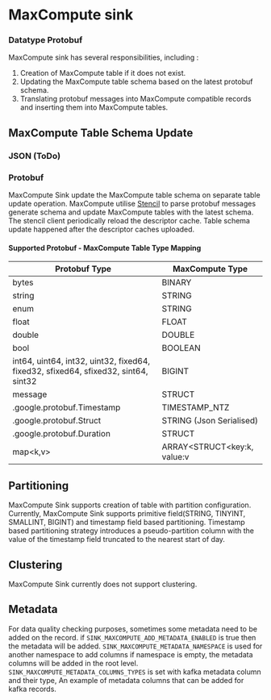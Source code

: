 # MaxCompute sink

### Datatype Protobuf

MaxCompute sink has several responsibilities, including :

1. Creation of MaxCompute table if it does not exist.
2. Updating the MaxCompute table schema based on the latest protobuf schema.
3. Translating protobuf messages into MaxCompute compatible records and inserting them into MaxCompute tables.

## MaxCompute Table Schema Update

### JSON (ToDo)

### Protobuf

MaxCompute Sink update the MaxCompute table schema on separate table update operation. MaxCompute
utilise [Stencil](https://github.com/goto/stencil) to parse protobuf messages generate schema and update MaxCompute
tables with the latest schema.
The stencil client periodically reload the descriptor cache. Table schema update happened after the descriptor caches
uploaded.

#### Supported Protobuf - MaxCompute Table Type Mapping

| Protobuf Type                                                                      | MaxCompute Type             |
|------------------------------------------------------------------------------------|-----------------------------|
| bytes                                                                              | BINARY                      |
| string                                                                             | STRING                      |
| enum                                                                               | STRING                      |
| float                                                                              | FLOAT                       |
| double                                                                             | DOUBLE                      |
| bool                                                                               | BOOLEAN                     |
| int64, uint64, int32, uint32, fixed64, fixed32, sfixed64, sfixed32, sint64, sint32 | BIGINT                      |
| message                                                                            | STRUCT                      |
| .google.protobuf.Timestamp                                                         | TIMESTAMP_NTZ               |
| .google.protobuf.Struct                                                            | STRING (Json Serialised)    |
| .google.protobuf.Duration                                                          | STRUCT                      |
| map<k,v>                                                                           | ARRAY<STRUCT<key:k, value:v |

## Partitioning

MaxCompute Sink supports creation of table with partition configuration. Currently, MaxCompute Sink supports primitive field(STRING, TINYINT, SMALLINT, BIGINT) 
and timestamp field based partitioning. Timestamp based partitioning strategy introduces a pseudo-partition column with the value of the timestamp field truncated to the nearest start of day.

## Clustering

MaxCompute Sink currently does not support clustering.

## Metadata

For data quality checking purposes, sometimes some metadata need to be added on the record.
if `SINK_MAXCOMPUTE_ADD_METADATA_ENABLED` is true then the metadata will be added.
`SINK_MAXCOMPUTE_METADATA_NAMESPACE` is used for another namespace to add columns
if namespace is empty, the metadata columns will be added in the root level.
`SINK_MAXCOMPUTE_METADATA_COLUMNS_TYPES` is set with kafka metadata column and their type,
An example of metadata columns that can be added for kafka records.